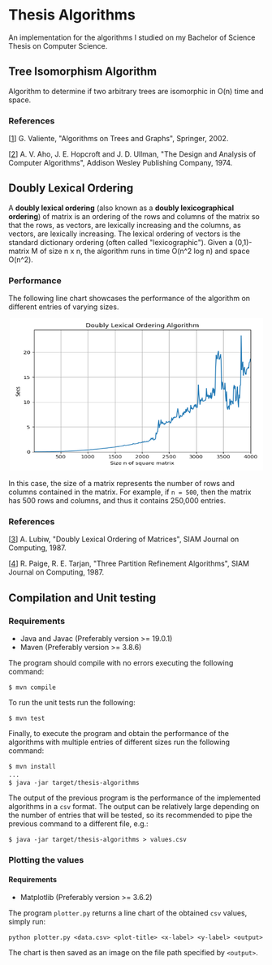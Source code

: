 # Thesis Algorithms

An implementation for the algorithms I studied on my Bachelor of Science Thesis
on Computer Science.

## Tree Isomorphism Algorithm

Algorithm to determine if two arbitrary trees are isomorphic in O(n) time and
space.

### References

[[1](https://www.cs.upc.edu/~valiente/algorithm/)]
    G. Valiente, "Algorithms on Trees and Graphs", Springer, 2002.

[[2](https://www.pearson.com/en-us/subject-catalog/p/design-and-analysis-of-computer-algorithms-the/P200000003488/9780201000290)]
    A. V. Aho, J. E. Hopcroft and J. D. Ullman, "The Design and Analysis of
    Computer Algorithms", Addison Wesley Publishing Company, 1974.

## Doubly Lexical Ordering

A **doubly lexical ordering** (also known as a **doubly lexicographical
ordering**) of matrix is an ordering of the rows and columns of the matrix so
that the rows, as vectors, are lexically increasing and the columns, as vectors,
are lexically increasing. The lexical ordering of vectors is the standard
dictionary ordering (often called "lexicographic").  Given a (0,1)-matrix M of
size n x n, the algorithm runs in time O(n^2 log n) and space O(n^2).

### Performance

The following line chart showcases the performance of the algorithm on
different entries of varying sizes.

<p align="center">
  <img src="images/doublylexord.png" width="500" height="300">
</p>

In this case, the size of a matrix represents the number of rows and columns
contained in the matrix. For example, if `n = 500`, then the matrix has 500
rows and columns, and thus it contains 250,000 entries.

### References

[[3](https://doi.org/10.1137/0216057)]
    A. Lubiw, "Doubly Lexical Ordering of Matrices", SIAM Journal on Computing,
    1987.

[[4](https://doi.org/10.1137/0216062)]
    R. Paige, R. E. Tarjan, "Three Partition Refinement Algorithms", SIAM
    Journal on Computing, 1987.


## Compilation and Unit testing

### Requirements

* Java and Javac (Preferably version >= 19.0.1)
* Maven (Preferably version >= 3.8.6)

The program should compile with no errors executing the following command:

```
$ mvn compile
```

To run the unit tests run the following:

```
$ mvn test
```

Finally, to execute the program and obtain the performance of the algorithms
with multiple entries of different sizes run the following command:

```
$ mvn install
...
$ java -jar target/thesis-algorithms
```

The output of the previous program is the performance of the implemented
algorithms in a `csv` format. The output can be relatively large depending on
the number of entries that will be tested, so its recommended to pipe the
previous command to a different file, e.g.:

```
$ java -jar target/thesis-algorithms > values.csv
```

### Plotting the values

#### Requirements

* Matplotlib (Preferably version >= 3.6.2)

The program `plotter.py` returns a line chart of the obtained `csv` values,
simply run:

```
python plotter.py <data.csv> <plot-title> <x-label> <y-label> <output>
```

The chart is then saved as an image on the file path specified by `<output>`.
